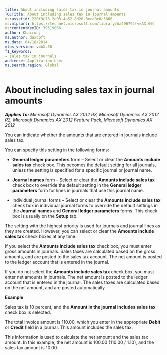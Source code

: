 ```yaml
---
title: About including sales tax in journal amounts
TOCTitle: About including sales tax in journal amounts
ms:assetid: 220f9c76-2e03-4a52-8d28-0eca0c0c3860
ms:mtpsurl: https://technet.microsoft.com/library/Aa496794(v=AX.60)
ms:contentKeyID: 39519066
author: Khairunj
ms.author: daxcpft
ms.date: 04/18/2014
mtps_version: v=AX.60
f1_keywords:
- sales tax in journals
audience: Application User
ms.search.region: Global
---
```


# About including sales tax in journal amounts 


_**Applies To:** Microsoft Dynamics AX 2012 R3, Microsoft Dynamics AX 2012 R2, Microsoft Dynamics AX 2012 Feature Pack, Microsoft Dynamics AX 2012_

You can indicate whether the amounts that are entered in journals include sales tax.

You can specify this setting in the following forms:

  - **General ledger parameters** form – Select or clear the **Amounts include sales tax** check box. This becomes the default setting for all journals, unless the setting is specified for a specific journal or journal name.

  - **Journal names** form – Select or clear the **Amounts include sales tax** check box to override the default setting in the **General ledger parameters** form for lines in journals that use this journal name.

  - Individual journal forms – Select or clear the **Amounts include sales tax** check box in individual journal forms to override the default settings in the **Journal names** and **General ledger parameters** forms. This check box is usually on the **Setup** tab.

The setting with the highest priority is used for journals and journal lines as they are created. However, you can select or clear the **Amounts include sales tax** check boxes at any time.

If you select the **Amounts include sales tax** check box, you must enter gross amounts in journals. Sales taxes are calculated based on the gross amounts, and are posted to the sales tax account. The net amount is posted to the ledger account that is entered in the journal.

If you do not select the **Amounts include sales tax** check box, you must enter net amounts in journals. The net amount is posted to the ledger account that is entered in the journal. The sales taxes are calculated based on the net amount, and are posted automatically.

**Example**

Sales tax is 10 percent, and the **Amount in the journal includes sales tax** check box is selected.

The total invoice amount is 110.00, which you enter in the appropriate **Debit** or **Credit** field in a journal. This amount includes the sales tax.

This information is used to calculate the net amount and the sales tax amount. In this example, the net amount is 100.00 (110.00 / 1.10), and the sales tax amount is 10.00.

  


